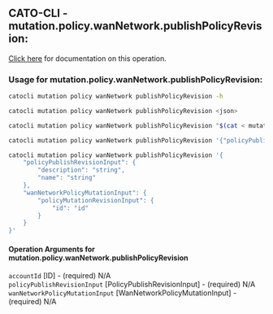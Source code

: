 
## CATO-CLI - mutation.policy.wanNetwork.publishPolicyRevision:
[Click here](https://api.catonetworks.com/documentation/#mutation-mutation.policy.wanNetwork.publishPolicyRevision) for documentation on this operation.

### Usage for mutation.policy.wanNetwork.publishPolicyRevision:

```bash
catocli mutation policy wanNetwork publishPolicyRevision -h

catocli mutation policy wanNetwork publishPolicyRevision <json>

catocli mutation policy wanNetwork publishPolicyRevision "$(cat < mutation.policy.wanNetwork.publishPolicyRevision.json)"

catocli mutation policy wanNetwork publishPolicyRevision '{"policyPublishRevisionInput":{"description":"string","name":"string"},"wanNetworkPolicyMutationInput":{"policyMutationRevisionInput":{"id":"id"}}}'

catocli mutation policy wanNetwork publishPolicyRevision '{
    "policyPublishRevisionInput": {
        "description": "string",
        "name": "string"
    },
    "wanNetworkPolicyMutationInput": {
        "policyMutationRevisionInput": {
            "id": "id"
        }
    }
}'
```

#### Operation Arguments for mutation.policy.wanNetwork.publishPolicyRevision ####

`accountId` [ID] - (required) N/A    
`policyPublishRevisionInput` [PolicyPublishRevisionInput] - (required) N/A    
`wanNetworkPolicyMutationInput` [WanNetworkPolicyMutationInput] - (required) N/A    
